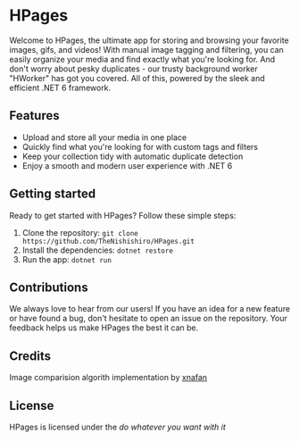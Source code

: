 # HPages

Welcome to HPages, the ultimate app for storing and browsing your favorite images, gifs, and videos! With manual image tagging and filtering, you can easily organize your media and find exactly what you're looking for. And don't worry about pesky duplicates - our trusty background worker "HWorker" has got you covered. All of this, powered by the sleek and efficient .NET 6 framework.

## Features

- Upload and store all your media in one place
- Quickly find what you're looking for with custom tags and filters
- Keep your collection tidy with automatic duplicate detection
- Enjoy a smooth and modern user experience with .NET 6

## Getting started

Ready to get started with HPages? Follow these simple steps:

1. Clone the repository: `git clone https://github.com/TheNishishiro/HPages.git`
2. Install the dependencies: `dotnet restore`
3. Run the app: `dotnet run`

## Contributions

We always love to hear from our users! If you have an idea for a new feature or have found a bug, don't hesitate to open an issue on the repository. Your feedback helps us make HPages the best it can be.

## Credits

Image comparision algorith implementation by [xnafan](https://github.com/xnafan/Simple-image-comparison)

## License

HPages is licensed under the *do whatever you want with it*
